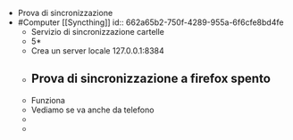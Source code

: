 - Prova di sincronizzazione
- #Computer [[Syncthing]]
  id:: 662a65b2-750f-4289-955a-6f6cfe8bd4fe
	- Servizio di sincronizzazione cartelle
	- 5*
	- Crea un server locale 127.0.0.1:8384
	- ## Prova di sincronizzazione a firefox spento
	- Funziona
	- Vediamo se va anche da telefono
	-
	-
